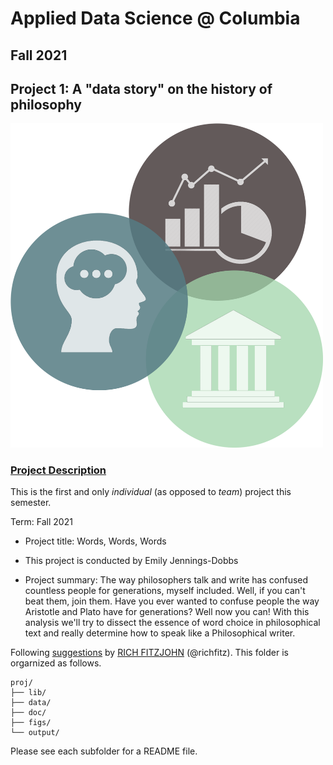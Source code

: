 # Applied Data Science @ Columbia
## Fall 2021
## Project 1: A "data story" on the history of philosophy

<img src="figs/philosophy_image.png" width="500">

### [Project Description](doc/)
This is the first and only *individual* (as opposed to *team*) project this semester. 

Term: Fall 2021

+ Project title: Words, Words, Words
+ This project is conducted by Emily Jennings-Dobbs

+ Project summary: The way philosophers talk and write has confused countless people for generations, myself included. Well, if you can't beat them, join them. Have you ever wanted to confuse people the way Aristotle and Plato have for generations? Well now you can! With this analysis we'll try to dissect the essence of word choice in philosophical text and really determine how to speak like a Philosophical writer. 

Following [suggestions](http://nicercode.github.io/blog/2013-04-05-projects/) by [RICH FITZJOHN](http://nicercode.github.io/about/#Team) (@richfitz). This folder is orgarnized as follows.

```
proj/
├── lib/
├── data/
├── doc/
├── figs/
└── output/
```

Please see each subfolder for a README file.
